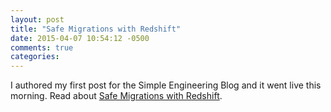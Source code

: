 ```yaml
---
layout: post
title: "Safe Migrations with Redshift"
date: 2015-04-07 10:54:12 -0500
comments: true
categories:
---
```


I authored my first post for the Simple Engineering Blog and it went live this morning.
Read about [Safe Migrations with Redshift](https://www.simple.com/engineering/safe-migrations-with-redshift).
